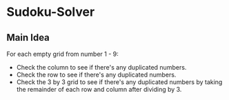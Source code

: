 # Sudoku-Solver

## Main Idea
For each empty grid from number 1 - 9:
<ul>
  <li>Check the column to see if there's any duplicated numbers.</li>
  <li>Check the row to see if there's any duplicated numbers.</li>
  <li>Check the 3 by 3 grid to see if there's any duplicated numbers by taking the remainder of each row and column after dividing by 3.</li>
</ul>
